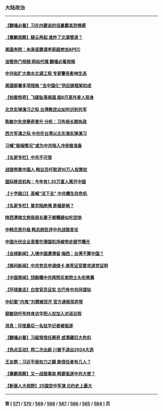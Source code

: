 ### 大陆政治
---
#### [【翻墙必看】习在内蒙说的话暴露其恐惧感](../../pages/ncid277/n14015651.md?06141645) 
#### [【秦鹏观察】疑云再起 谁炸了北溪管道？](../../pages/ncid277/n14015554.md?06141645) 
#### [美国务院：未承诺邀请李家超参加APEC](../../pages/ncid277/n14015549.md?06141645) 
#### [油管热门视频 网站代理 翻墙必看视频](http://138.2.39.72:81/youtube.html?epic-marker?06141645)
#### [中共拟扩大南水北调工程 专家警告影响生态](../../pages/ncid277/n14015409.md?06141645) 
#### [美国部署多项措施 “去中国化”供应链框架初成](../../pages/ncid277/n14015493.md?06141645) 
#### [【拍案惊奇】飞碟坠落美国 超8尺高外星人现身](../../pages/ncid277/n14015384.md?06141645) 
#### [北京实弹演习之际 台湾教民众如何识别共军](../../pages/ncid277/n14015462.md?06141645) 
#### [陈敏尔失宠蔡奇冒升 分析：习布局长期执政](../../pages/ncid277/n14015449.md?06141645) 
#### [西方军演之际 中共在台湾以北东海实弹演习](../../pages/ncid277/n14015433.md?06141645) 
#### [习喊“极端情况”或为中共陷入冲突做准备](../../pages/ncid277/n14015232.md?06141645) 
#### [【名家专栏】中共不可信](../../pages/ncid277/n14015311.md?06141645) 
#### [战狼带累中国人 韩议员吁取消10万人投票权](../../pages/ncid277/n14015413.md?06141645) 
#### [国际移民机构：今年有1.35万富人离开中国](../../pages/ncid277/n14015159.md?06141645) 
#### [【十字路口】高喊“活下去” 中共爆生存危机](../../pages/ncid277/n14015342.md?06141645) 
#### [【名家专栏】普京陷绝境 是福是祸？](../../pages/ncid277/n14015313.md?06141645) 
#### [陕西渭南文旅局局长妻子被曝疑似吃空饷](../../pages/ncid277/n14015205.md?06141645) 
#### [中韩交恶升级 韩总统批评中共战狼言论](../../pages/ncid277/n14015238.md?06141645) 
#### [中国光伏企业高管在德国机场被带走细节曝光](../../pages/ncid277/n14014952.md?06141645) 
#### [【全球新闻】入境中国遭滞留 梅西：台湾不算中国？](../../pages/ncid277/n14015136.md?06141645) 
#### [【晚间新闻】中共党员申请绿卡 美签证官要求退党证明](../../pages/ncid277/n14015135.md?06141645) 
#### [【中国禁闻】饶毅曝中共两院买卖院士头衔黑幕](../../pages/ncid277/n14014811.md?06141645) 
#### [【环球直击】白宫官员证实 古巴有中共间谍站](../../pages/ncid277/n14014796.md?06141645) 
#### [中纪委“内鬼”刘燃被双开 官方通报现异常](../../pages/ncid277/n14015109.md?06141645) 
#### [裴敏欣吁布林肯访华把人权加入对话议程](../../pages/ncid277/n14014962.md?06141645) 
#### [消息：印度最后一名驻华记者被驱逐](../../pages/ncid277/n14014852.md?06141645) 
#### [【翻墙必看】习超常信任蔡奇 或潜藏巨大危机](../../pages/ncid277/n14014978.md?06141645) 
#### [【热点互动】将二次出庭 川普不退出2024大选](../../pages/ncid277/n14014895.md?06141645) 
#### [王友群：习近平居权力之巅 能信任者有几人？](../../pages/ncid277/n14014882.md?06141645) 
#### [【秦鹏观察】又一战狼事故 韩要驱逐中共大使？](../../pages/ncid277/n14014862.md?06141645) 
#### [【新唐人大视野】25国空中军演 北约史上最大](../../pages/ncid277/n14014844.md?06141645) 

---
#### 第 [ [571](./571.md?06141645) / [570](./570.md?06141645) / [569](./569.md?06141645) / [568](./568.md?06141645) / [567](./567.md?06141645) / [566](./566.md?06141645) / [565](./565.md?06141645) / [564](./564.md?06141645) ] 页
